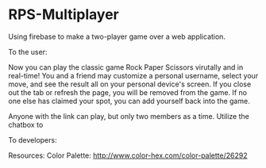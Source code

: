 # RPS-Multiplayer
Using firebase to make a two-player game over a web application.

To the user:

Now you can play the classic game Rock Paper Scissors virutally and in real-time! You and a friend may customize a personal username, select your move, and see the result all on your personal device's screen. If you close out the tab or refresh the page, you will be removed from the game. If no one else has claimed your spot, you can add yourself back into the game.

Anyone with the link can play, but only two members as a time. Utilize the chatbox to 


To developers:

Resources:
Color Palette: http://www.color-hex.com/color-palette/26292 